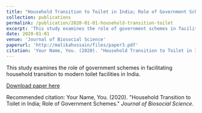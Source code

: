 ```yaml
---
title: "Household Transition to Toilet in India; Role of Government Schemes"
collection: publications
permalink: /publication/2020-01-01-household-transition-toilet
excerpt: 'This study examines the role of government schemes in facilitating household transition to modern toilet facilities in India.'
date: 2020-01-01
venue: 'Journal of Biosocial Science'
paperurl: 'http://malikahussain/files/paper3.pdf'
citation: 'Your Name, You. (2020). "Household Transition to Toilet in India; Role of Government Schemes." <i>Journal of Biosocial Science</i>.'
---
```

This study examines the role of government schemes in facilitating household transition to modern toilet facilities in India.

[Download paper here](http://malikahussain/files/paper3.pdf)

Recommended citation: Your Name, You. (2020). "Household Transition to Toilet in India; Role of Government Schemes." <i>Journal of Biosocial Science</i>.

